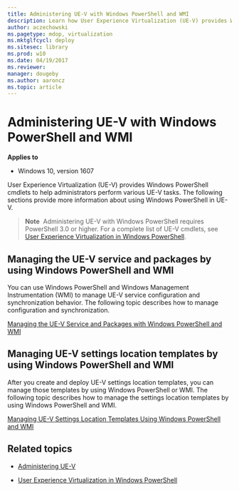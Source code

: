 ```yaml
---
title: Administering UE-V with Windows PowerShell and WMI
description: Learn how User Experience Virtualization (UE-V) provides Windows PowerShell cmdlets to help administrators perform various UE-V tasks.
author: aczechowski
ms.pagetype: mdop, virtualization
ms.mktglfcycl: deploy
ms.sitesec: library
ms.prod: w10
ms.date: 04/19/2017
ms.reviewer: 
manager: dougeby
ms.author: aaroncz
ms.topic: article
---
```



# Administering UE-V with Windows PowerShell and WMI

**Applies to**
-   Windows 10, version 1607

User Experience Virtualization (UE-V) provides Windows PowerShell cmdlets to help administrators perform various UE-V tasks. The following sections provide more information about using Windows PowerShell in UE-V.

> **Note**&nbsp;&nbsp;Administering UE-V with Windows PowerShell requires PowerShell 3.0 or higher. For a complete list of UE-V cmdlets, see [User Experience Virtualization in Windows PowerShell](/powershell/module/uev/).

## Managing the UE-V service and packages by using Windows PowerShell and WMI

You can use Windows PowerShell and Windows Management Instrumentation (WMI) to manage UE-V service configuration and synchronization behavior. The following topic describes how to manage configuration and synchronization.

[Managing the UE-V Service and Packages with Windows PowerShell and WMI](uev-managing-uev-agent-and-packages-with-windows-powershell-and-wmi.md)

## Managing UE-V settings location templates by using Windows PowerShell and WMI


After you create and deploy UE-V settings location templates, you can manage those templates by using Windows PowerShell or WMI. The following topic describes how to manage the settings location templates by using Windows PowerShell and WMI.

[Managing UE-V Settings Location Templates Using Windows PowerShell and WMI](uev-managing-settings-location-templates-using-windows-powershell-and-wmi.md)





## Related topics

- [Administering UE-V](uev-administering-uev.md)

- [User Experience Virtualization in Windows PowerShell](/powershell/module/uev/)

